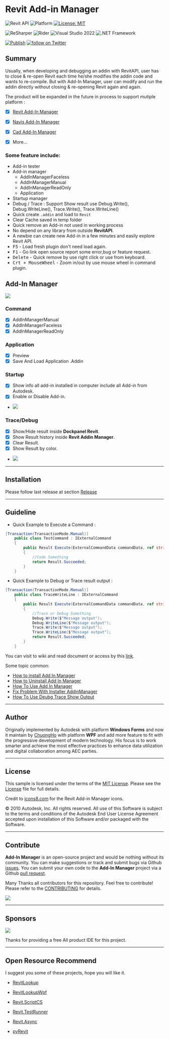 
# Revit Add-in Manager
![Revit API](https://img.shields.io/badge/Revit%20API%202023-blue.svg) ![Platform](https://img.shields.io/badge/platform-Windows-lightgray.svg) [![License: MIT](https://img.shields.io/badge/License-MIT-yellow.svg)](https://opensource.org/licenses/MIT)

![ReSharper](https://img.shields.io/badge/ReSharper-2021.3.3-yellow) ![Rider](https://img.shields.io/badge/Rider-2021.3.3-yellow) ![Visual Studio 2022](https://img.shields.io/badge/Visual_Studio_2022_Preview_2.0-17.1.0-yellow) ![.NET Framework](https://img.shields.io/badge/.NET_6.0-yellow)

[![Publish](../../actions/workflows/Workflow.yml/badge.svg)](../../actions)
<a href="https://twitter.com/intent/follow?screen_name=chuongmep">
<img src="https://img.shields.io/twitter/follow/chuongmep?style=social&logo=twitter"
alt="follow on Twitter"></a>

## Summary

Usually, when developing and debugging an addin with RevitAPI, user has to close & re-open Revit each time he/she modifies the addin code and wants to re-compile. But with Add-In Manager, user can modify and run the addin directly without closing & re-opening Revit again and again.

The product will be expanded in the future in process to support mutiple platform : 

- [x] [Revit Add-In Manager](https://github.com/chuongmep/RevitAddInManager)

- [x] [Navis Add-In Manager](https://github.com/chuongmep/NavisAddInManager)

- [x] [Cad Add-In Manager](https://github.com/chuongmep/CadAddInManager)

- [x] More...


### Some feature include: 
- Add-in tester
- Add-in manager
    - AddInManagerFaceless
    - AddInManagerManual
    - AddInManagerReadOnly
    - Application
- Startup manager
- Debug / Trace : Support Show result use Debug.Write(), Debug.WriteLine(), Trace.Write(), Trace.WriteLine()
- Quick create `.addin` and load to `Revit`
- Clear Cache saved in temp folder
- Quick remove an Add-in not used in working process
- No depend on any library from outside **RevitAPI**.
- A newbie can create new Add-in in a few minutes and easily explore Revit API.
- <kbd>F5</kbd> - Load fresh plugin don't need load again.
- <kbd>F1</kbd> - Go link open source report some error,bug or feature request.
- <kbd>Delete</kbd> - Quick remove by use right click or use from keyboard.
- <kbd>Crt + MouseWheel</kbd> - Zoom in/out by use mouse wheel in command plugin.
## Add-In Manager

![](pic/AddinManager.png)

### Command

- [x] AddInManagerManual
- [x] AddInManagerFaceless
- [x] AddInManagerReadOnly

### Application

- [x] Preview
- [x] Save And Load Application .Addin

### Startup

- [x] Show info all add-in installed in computer include all Add-in from Autodesk.
- [x] Enable or Disable Add-in.

- ![](pic/AddinManagerStartup.png)

### Trace/Debug

- [x] Show/Hide result inside **Dockpanel Revit**.
- [x] Show Result history inside **Revit Addin Manager**.
- [x] Clear Result.
- [X] Show Result by color.

- ![](pic/debug-trace.png)


---

## Installation

Please follow last release at section [Release](https://github.com/chuongmep/RevitAddInManager/releases/latest)

---

## Guideline

- Quick Example to Execute a Command : 
``` cs
[Transaction(TransactionMode.Manual)]
    public class TestCommand : IExternalCommand
    {
        public Result Execute(ExternalCommandData commandData, ref string message, ElementSet elements)
        {
            //Code Something 
            return Result.Succeeded;
        }
    }
```
- Quick Example to Debug or Trace result output :

```cs
[Transaction(TransactionMode.Manual)]
    public class TraceWriteLine : IExternalCommand
    {
        public Result Execute(ExternalCommandData commandData, ref string message, ElementSet elements)
        {
            //Trace or Debug Something
            Debug.Write($"Message output");
            Debug.WriteLine($"Message output");
            Trace.Write($"Message output");
            Trace.WriteLine($"Message output");
            return Result.Succeeded;
        }
    }
```
You can visit to wiki and read document or access by this [link](https://github.com/chuongmep/RevitAddInManager/wiki).

Some topic common:
- [How to install Add In Manager](https://github.com/chuongmep/RevitAddInManager/wiki/How-to-install-AddinManager)
- [How to Uninstall Add In Manager](https://github.com/chuongmep/RevitAddInManager/wiki/How-to-Uninstall-AddinManager)
- [How To Use Add In Manager](https://github.com/chuongmep/RevitAddInManager/wiki/How-To-Use-Add-In-Manager)
- [Fix Problem With Installer AddinManager](https://github.com/chuongmep/RevitAddInManager/wiki/Fix-Problem-With-Installer-AddinManager)
- [How To Use Deubg Trace Show Output](https://github.com/chuongmep/RevitAddInManager/wiki/How-To-Use-Deubg-Trace-Show-Output)

---

## Author

Originally implemented by Autodesk with platform **Windows Forms** and now it maintain by [ChuongHo](https://github.com/chuongmep) with platform **WPF** and add more feature to fit with the progressive development of modern technology. His focus is to work smarter and achieve the most effective practices to enhance data utilization and digital collaboration among AEC parties.

---

## License

This sample is licensed under the terms of the [MIT License](http://opensource.org/licenses/MIT). Please see the [License](License.md) file for full details.

Credit to [icons8.com](https://icons8.com) for the Revit Add-in Manager icons.

© 2010 Autodesk, Inc.  All rights reserved. All use of this Software is subject to the terms and conditions of the Autodesk End User License Agreement accepted upon installation of this Software and/or packaged with the Software.

---

## Contribute

**Add-In Manager** is an open-source project and would be nothing without its community. You can make suggestions or track and submit bugs via Github [issues](https://docs.github.com/en/issues/tracking-your-work-with-issues/creating-an-issue). You can submit your own code to the **Add-In Manager** project via a Github [pull request](https://docs.github.com/en/pull-requests/collaborating-with-pull-requests/proposing-changes-to-your-work-with-pull-requests/about-pull-requests).

Many Thanks all contributors for this repository. Feel free to contribute!
Please refer to the [CONTRIBUTING](CONTRIBUTING.md) for details.

<a href = "https://github.com/chuongmep/RevitAddInManager/graphs/contributors">
  <img src = "https://contrib.rocks/image?repo=chuongmep/RevitAddInManager"/>
</a>

---

## Sponsors

![](pic/jetbrains.png)

Thanks for providing a free All product IDE for this project.

---

## Open Resource Recommend

I suggest you some of these projects, hope you will like it.

- [RevitLookup](https://github.com/jeremytammik/RevitLookup)

- [RevitLookupWpf](https://github.com/weianweigan/RevitLookupWpf)

- [Revit.ScriptCS](https://github.com/sridharbaldava/Revit.ScriptCS)

- [Revit.TestRunner](https://github.com/geberit/Revit.TestRunner)

- [Revit.Async](https://github.com/KennanChan/Revit.Async)

- [pyRevit](https://github.com/eirannejad/pyRevit)
